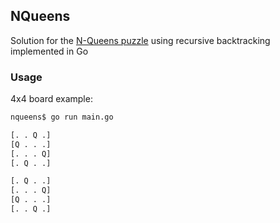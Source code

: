 ## NQueens
Solution for the [N-Queens puzzle](https://en.wikipedia.org/wiki/Eight_queens_puzzle) using recursive backtracking implemented in Go

### Usage

4x4 board example:

```bash
nqueens$ go run main.go

[. . Q .]
[Q . . .]
[. . . Q]
[. Q . .]

[. Q . .]
[. . . Q]
[Q . . .]
[. . Q .]
```
